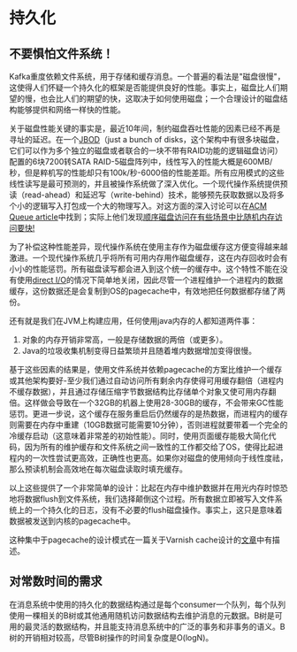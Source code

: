 # 持久化

## 不要惧怕文件系统！

Kafka重度依赖文件系统，用于存储和缓存消息。一个普遍的看法是"磁盘很慢"，这使得人们怀疑一个持久化的框架是否能提供良好的性能。事实上，磁盘比人们期望的慢，也会比人们的期望的快，这取决于如何使用磁盘；一个合理设计的磁盘结构能够提供和网络一样快的性能。

关于磁盘性能关键的事实是，最近10年间，制约磁盘吞吐性能的因素已经不再是寻址的延迟。在一个[JBOD](http://en.wikipedia.org/wiki/Non-RAID_drive_architectures)（just a bunch of disks，这个架构中有很多块磁盘，它们可以作为多个独立的磁盘或者联合的一块不带有RAID功能的逻辑磁盘访问）配置的6块7200转SATA RAID-5磁盘阵列中，线性写入的性能大概是600MB/秒，但是粹机写的性能却只有100k/秒-6000倍的性能差距。所有应用模式的这些线性读写是最可预测的，并且被操作系统做了深入优化。一个现代操作系统提供预读（read-ahead）和延迟写（write-behind）技术，能够预先获取数据以及将多个小的逻辑写入打包成一个大的物理写入。对这方面的深入讨论可以在[ACM Queue article](http://queue.acm.org/detail.cfm?id=1563874)中找到；实际上他们发现[顺序磁盘访问在有些场景中比随机内存访问要快!](http://deliveryimages.acm.org/10.1145/1570000/1563874/jacobs3.jpg)

为了补偿这种性能差异，现代操作系统在使用主存作为磁盘缓存这方便变得越来越激进。一个现代操作系统几乎将所有可用内存用作磁盘缓存，这在内存回收时会有小小的性能惩罚。所有磁盘读写都会进入到这个统一的缓存中。这个特性不能在没有使用[direct I/O](https://www.ibm.com/developerworks/cn/linux/l-cn-directio/)的情况下简单地关闭，因此尽管一个进程维护一个进程内的数据缓存，这份数据还是会复制到OS的pagecache中，有效地把任何数据都存储了两份。

还有就是我们在JVM上构建应用，任何使用java内存的人都知道两件事：

1. 对象的内存开销非常高，一般是存储数据的两倍（或更多）。
2. Java的垃圾收集机制变得日益繁琐并且随着堆内数据增加变得很慢。

基于这些因素的结果是，使用文件系统并依赖pagecache的方案比维护一个缓存或其他架构要好-至少我们通过自动访问所有剩余内存使得可用缓存翻倍（进程内不缓存数据），并且通过存储压缩字节数据结构比存储单个对象又使可用内存翻倍。这样做会导致在一个32GB的机器上使用28-30GB的缓存，不会带来GC性能惩罚。更进一步说，这个缓存在服务重启后仍然缓存的是热数据，而进程内的缓存则需要在内存中重建（10GB数据可能需要10分钟），否则进程就要带着一个完全的冷缓存启动（这意味着非常差的初始性能）。同时，使用页面缓存能极大简化代码，因为所有的维护缓存和文件系统之间一致性的工作都交给了OS，使得比起进程内的一次性尝试更高效，正确性也更高。如果你对磁盘的使用倾向于线性度祛，那么预读机制会高效地在每次磁盘读取时填充缓存。

以上这些提供了一个非常简单的设计：比起在内存中维护数据并在用光内存时惊恐地将数据flush到文件系统，我们选择颠倒这个过程。所有数据立即被写入文件系统上的一个持久化的日志，没有不必要的flush磁盘操作。事实上，这只是意味着数据被发送到内核的pagecache中。

这种集中于pagecache的设计模式在一篇关于Varnish cache设计的[文章](http://varnish.projects.linpro.no/wiki/ArchitectNotes)中有描述。

## 对常数时间的需求

在消息系统中使用的持久化的数据结构通过是每个consumer一个队列，每个队列使用一棵相关的B树或其他通用随机访问数据结构去维护消息的元数据。B树是可用的最灵活的数据结构，并且能支持消息系统中的广泛的事务和非事务的语义。B树的开销相对较高，尽管B树操作的时间复杂度是O(logN)。